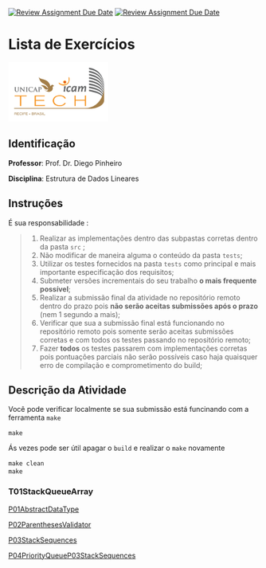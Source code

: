 [![Review Assignment Due Date](https://classroom.github.com/assets/deadline-readme-button-22041afd0340ce965d47ae6ef1cefeee28c7c493a6346c4f15d667ab976d596c.svg)](https://classroom.github.com/a/Gan53PZe)
[![Review Assignment Due Date](https://classroom.github.com/assets/deadline-readme-button-24ddc0f5d75046c5622901739e7c5dd533143b0c8e959d652212380cedb1ea36.svg)](https://classroom.github.com/a/OivaLNz_)
# Lista de Exercícios
<img src="assets/images/Unicap_Icam_Tech-01.png" alt="drawing" width="200"/>

## Identificação
**Professor**: Prof. Dr. Diego Pinheiro

**Disciplina**: Estrutura de Dados Lineares

## Instruções 

É sua responsabilidade :

> 1. Realizar as implementações dentro das subpastas corretas dentro da pasta `src` ;
> 2. Não modificar de maneira alguma o conteúdo da pasta `tests`;
> 3. Utilizar os testes fornecidos na pasta `tests` como principal e mais importante especificação dos requisitos;
> 4. Submeter versões incrementais do seu trabalho **o mais frequente possível**;
> 5. Realizar a submissão final da atividade no repositório remoto dentro do prazo pois **não serão aceitas submissões após o prazo** (nem 1 segundo a mais);
> 6. Verificar que sua a submissão final está funcionando no repositório remoto pois somente serão aceitas submissões corretas e com todos os testes passando no repositório remoto;
> 6. Fazer **todos** os testes passarem com implementações corretas pois pontuações parciais não serão possíveis caso haja quaisquer erro de compilação e comprometimento do build;

## Descrição da Atividade

Você pode verificar localmente se sua submissão está funcinando com a ferramenta `make`
    
    make 

Ás vezes pode ser útil apagar o `build` e realizar o `make` novamente

    make clean
    make

### T01StackQueueArray
[P01AbstractDataType](READMES/T01StackQueueArray/P01AbstractDataType.md)

[P02ParenthesesValidator](READMES/T01StackQueueArray/P02ParenthesesValidator.md)

[P03StackSequences](READMES/T01StackQueueArray/P03StackSequences.md)

[P04PriorityQueueP03StackSequences](READMES/T01StackQueueArray/P04PriorityQueue.md)

